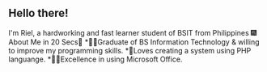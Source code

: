 ## Hello there!
I'm Riel, a hardworking and fast learner student of BSIT from Philippines
🎆About Me in 20 Secs🎇
*👨‍🎓Graduate of BS Information Technology & willing to improve my programming skills.
*🤘Loves creating a system using PHP languange.
*🤷‍♂️Excellence in using Microsoft Office.

